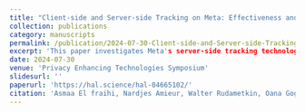 ```yaml
---
title: "Client-side and Server-side Tracking on Meta: Effectiveness and Accuracy"
collection: publications
category: manuscripts
permalink: /publication/2024-07-30-Client-side-and-Server-side-Tracking-on-Meta
excerpt: 'This paper investigates Meta's server-side tracking technology, a method designed to bypass browser-based privacy restrictions.'
date: 2024-07-30
venue: 'Privacy Enhancing Technologies Symposium'
slidesurl: ''
paperurl: 'https://hal.science/hal-04665102/'
citation: 'Asmaa El fraihi, Nardjes Amieur, Walter Rudametkin, Oana Goga. Client-side and Server-side Tracking on Meta: Effectiveness and Accuracy. PETS 2024 - 24th Privacy Enhancing Technologies Symposium, Jul 2024, Bristol, United Kingdom. pp.431-445, ⟨10.56553/popets-2024-0086⟩. ⟨hal-04665102⟩'
---
```

